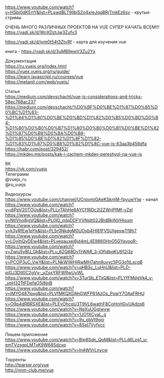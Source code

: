 https://www.youtube.com/watch?v=HSbj0dKErtY&list=PLswdBLT9llbjS2o4xreJqgBRjTmkEz6sv - крутые стримы</br>

ОЧЕНЬ МНОГО РАЗЛИЧНЫХ ПРОЕКТОВ НА VUE СУПЕР КАЧАТЬ ВСЕМ!!!</br>
https://yadi.sk/d/WnXDztJw3Zufv3</br>

https://yadi.sk/d/iym0t54t3ZtvRf - карта для изучения vue</br>

книга - https://yadi.sk/d/3uMB9ewV3Zu2Yx</br>

Документация</br>
https://ru.vuejs.org/index.html</br>
https://vuex.vuejs.org/ru/guide/</br>
https://learn.javascript.ru/courses/vue</br>
https://metanit.com/web/vuejs/</br>

Статьи</br>
https://medium.com/devschacht/vue-js-considerations-and-tricks-58ec768ac237</br>
https://medium.com/devschacht/%D0%BF%D0%BE%D1%87%D0%B5%D0%BC%D1%83-%D1%84%D1%80%D0%BE%D0%BD%D1%82%D0%B5%D0%BD%D0%B4-%D1%80%D0%B0%D0%B7%D1%80%D0%B0%D0%B1%D0%BE%D1%82%D1%87%D0%B8%D0%BA%D0%B8-%D1%85%D0%BE%D1%82%D1%8F%D1%82-%D1%83%D1%87%D0%B8%D1%82%D1%8C-vue-js-63aa3b456dfa</br>
https://habr.com/post/329452/</br>
https://mkdev.me/posts/kak-i-zachem-mkdev-pereshyol-na-vue-js</br>

ВК</br>
https://vk.com/vuejs</br>
Телеграмм</br>
@vuejs_ru</br>
@ru_vuejs</br>

Видеокурсы</br>
https://www.youtube.com/channel/UCrpvmiGAeKSkmM-fpyuwYjw - канал</br>
https://www.youtube.com/watch?v=diPpV20TOUs&list=PLLvTAhHe8AYCf1RDc2l2ZWriPfMf-yZel</br>
https://www.youtube.com/watch?v=NtlVno8igVQ&list=PL0lO_mIqDDFVVNsIt02JBIdBkjNVHIoum</br>
https://www.youtube.com/watch?v=k3yRfEw1pYk&list=PL5r0NkdgM0UOxb4Hl81FV5UIgexwTf8h7</br>
https://www.youtube.com/watch?v=LGyihQvDEw4&list=PLyeqauxei6jd4mL4E9860HnO5GYayooR-</br>
https://www.youtube.com/watch?v=Zwiu5yBU_Gk&list=PLu_62Q68DvTrWAR_3-iOfIdbqKU912i3z</br>
https://www.youtube.com/watch?v=PCOP3uC_VwY&list=PLNkWIWHIRwMH7ahn9uvvc5PG3o1tLscgB</br>
https://www.youtube.com/watch?v=qHBSc_LuHnU&list=PLD-piGJ3Dtl0C2gVy-_vZoxYRFWRwUvWL</br>
https://www.youtube.com/watch?v=3TurSb_ETxQ&list=PLYfFMdgVk4_y-_vpH32TtFDefaO5j8jnB</br>
https://www.youtube.com/watch?v=IMYO487lpxg&list=PLVfMKQXDAhGWFP61AzOs_PowY7OAaFRHU</br>
https://www.youtube.com/watch?v=O9p4dRBRSXE&list=PLEyOhcqU3T9VL6wathF8CoHnHGvUAdzq6</br>
https://www.youtube.com/watch?v=NeXuUGgiwyw</br>
https://www.youtube.com/watch?v=1JO1XCyaL_g</br>
https://www.youtube.com/watch?v=9y_gbVt9oio</br>
https://www.youtube.com/watch?v=8SeI7Vyfvcc</br>


Пишем приложение</br>
https://www.youtube.com/watch?v=Bip6Sdn_QpM&list=PLLd6Lzq1_u-emTVzsgpLMTxK9W68Sdzxp</br>
https://www.youtube.com/watch?v=InAWVrLnycw</br>

Торренты</br>
http://tparser.org/vue</br>
http://nnm-club.me/vue</br>
